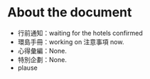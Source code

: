 # About the document

* 行前通知：waiting for the hotels confirmed
* 環島手冊：working on 注意事項 now.
* 心得彙編：None.
* 特別企劃：None.
* plause